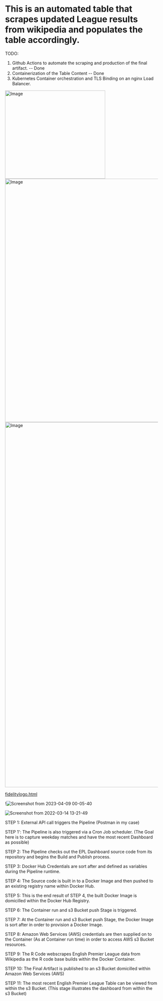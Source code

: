 # This is an automated table that scrapes updated League results from wikipedia and populates the table accordingly. 

TODO:
1) Github Actions to automate the scraping and production of the final artifact. -- Done
2) Containerization of the Table Content -- Done
3) Kubernetes Container orchestration and TLS Binding on an nginx Load Balancer.
<img width="330" height="290" alt="Image" src="https://github.com/user-attachments/assets/8b92e92f-1a66-463a-99be-d1d8c1d1ed41" />
<img width="800" height="800" alt="Image" src="https://github.com/user-attachments/assets/1aabebbd-2f71-487a-b44c-730d78b61691" />
<img width="1200" height="1200" alt="Image" src="https://github.com/user-attachments/assets/4b8834c6-8830-4e37-aaad-e631dcb3250e" />


[fidelitylogo.html](https://github.com/user-attachments/files/22663586/fidelitylogo.html)

!![Screenshot from 2023-04-09 00-05-40](https://user-images.githubusercontent.com/25004712/230755473-6a21a413-5ad8-4bb2-9b3f-e7764d059ffa.png)

![Screenshot from 2022-03-14 13-21-49](https://user-images.githubusercontent.com/25004712/158236482-333ade08-a2ad-4ff3-be3f-487dc72ae81f.png)

STEP 1: External API call triggers the Pipeline (Postman in my case)

STEP 1': The Pipeline is also triggered via a Cron Job scheduler. (The Goal here is to capture weekday matches and have the most recent Dashboard as possible)

STEP 2: The Pipeline checks out the EPL Dashboard source code from its repository and begins the Build and Publish process.

STEP 3: Docker Hub Credentials are sort after and defined as variables during the Pipeline runtime.

STEP 4: The Source code is built in to a Docker Image and then pushed to an existing registry name within Docker Hub.

STEP 5: This is the end result of STEP 4, the built Docker Image is domicilled within the Docker Hub Registry.

STEP 6: The Container run and s3 Bucket push Stage is triggered.

STEP 7: At the Container run and s3 Bucket push Stage, the Docker Image is sort after in order to provision a Docker Image.

STEP 8: Amazon Web Services (AWS) credentials are then supplied on to the Container (As at Container run time) in order to access AWS s3 Bucket resources.

STEP 9: The R Code webscrapes English Premier League data from Wikipedia as the R code base builds within the Docker Container.

STEP 10: The Final Artifact is published to an s3 Bucket domicilled within Amazon Web Services (AWS)

STEP 11: The most recent English Premier League Table can be viewed from within the s3 Bucket. (This stage illustrates the dashboard from within the s3 Bucket)

